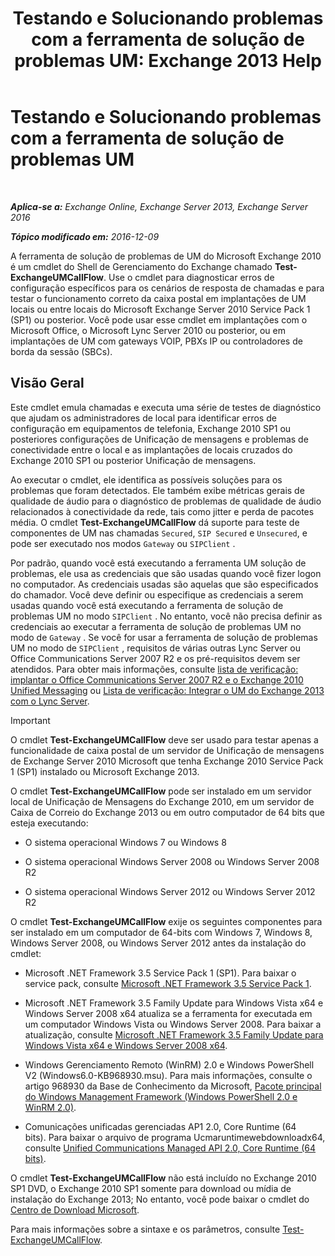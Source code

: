 ﻿---
title: 'Testando e Solucionando problemas com a ferramenta de solução de problemas UM: Exchange 2013 Help'
TOCTitle: Testando e Solucionando problemas com a ferramenta de solução de problemas UM
ms:assetid: 1fab2e52-bd2d-4e46-b222-53fee9d34cba
ms:mtpsurl: https://technet.microsoft.com/pt-br/library/Gg621148(v=EXCHG.150)
ms:contentKeyID: 56270506
ms.date: 05/22/2018
mtps_version: v=EXCHG.150
ms.translationtype: MT
---

# Testando e Solucionando problemas com a ferramenta de solução de problemas UM

 

_**Aplica-se a:** Exchange Online, Exchange Server 2013, Exchange Server 2016_

_**Tópico modificado em:** 2016-12-09_

A ferramenta de solução de problemas de UM do Microsoft Exchange 2010 é um cmdlet do Shell de Gerenciamento do Exchange chamado **Test-ExchangeUMCallFlow**. Use o cmdlet para diagnosticar erros de configuração específicos para os cenários de resposta de chamadas e para testar o funcionamento correto da caixa postal em implantações de UM locais ou entre locais do Microsoft Exchange Server 2010 Service Pack 1 (SP1) ou posterior. Você pode usar esse cmdlet em implantações com o Microsoft Office, o Microsoft Lync Server 2010 ou posterior, ou em implantações de UM com gateways VOIP, PBXs IP ou controladores de borda da sessão (SBCs).

## Visão Geral

Este cmdlet emula chamadas e executa uma série de testes de diagnóstico que ajudam os administradores de local para identificar erros de configuração em equipamentos de telefonia, Exchange 2010 SP1 ou posteriores configurações de Unificação de mensagens e problemas de conectividade entre o local e as implantações de locais cruzados do Exchange 2010 SP1 ou posterior Unificação de mensagens.

Ao executar o cmdlet, ele identifica as possíveis soluções para os problemas que foram detectados. Ele também exibe métricas gerais de qualidade de áudio para o diagnóstico de problemas de qualidade de áudio relacionados à conectividade da rede, tais como jitter e perda de pacotes média. O cmdlet **Test-ExchangeUMCallFlow** dá suporte para teste de componentes de UM nas chamadas `Secured`, `SIP Secured` e `Unsecured`, e pode ser executado nos modos `Gateway` ou `SIPClient` .

Por padrão, quando você está executando a ferramenta UM solução de problemas, ele usa as credenciais que são usadas quando você fizer logon no computador. As credenciais usadas são aquelas que são especificados do chamador. Você deve definir ou especifique as credenciais a serem usadas quando você está executando a ferramenta de solução de problemas UM no modo `SIPClient` . No entanto, você não precisa definir as credenciais ao executar a ferramenta de solução de problemas UM no modo de `Gateway` . Se você for usar a ferramenta de solução de problemas UM no modo de `SIPClient` , requisitos de várias outras Lync Server ou Office Communications Server 2007 R2 e os pré-requisitos devem ser atendidos. Para obter mais informações, consulte [lista de verificação: implantar o Office Communications Server 2007 R2 e o Exchange 2010 Unified Messaging](https://go.microsoft.com/fwlink/p/?linkid=311961) ou [Lista de verificação: Integrar o UM do Exchange 2013 com o Lync Server](checklist-integrate-exchange-2013-um-with-lync-server-exchange-2013-help.md).


> [!IMPORTANT]
> O cmdlet <STRONG>Test-ExchangeUMCallFlow</STRONG> deve ser usado para testar apenas a funcionalidade de caixa postal de um servidor de Unificação de mensagens de Exchange Server 2010 Microsoft que tenha Exchange 2010 Service Pack 1 (SP1) instalado ou Microsoft Exchange 2013.



O cmdlet **Test-ExchangeUMCallFlow** pode ser instalado em um servidor local de Unificação de Mensagens do Exchange 2010, em um servidor de Caixa de Correio do Exchange 2013 ou em outro computador de 64 bits que esteja executando:

  - O sistema operacional Windows 7 ou Windows 8

  - O sistema operacional Windows Server 2008 ou Windows Server 2008 R2

  - O sistema operacional Windows Server 2012 ou Windows Server 2012 R2

O cmdlet **Test-ExchangeUMCallFlow** exije os seguintes componentes para ser instalado em um computador de 64-bits com Windows 7, Windows 8, Windows Server 2008, ou Windows Server 2012 antes da instalação do cmdlet:

  - Microsoft .NET Framework 3.5 Service Pack 1 (SP1). Para baixar o service pack, consulte [Microsoft .NET Framework 3.5 Service Pack 1](https://go.microsoft.com/fwlink/p/?linkid=152380).

  - Microsoft .NET Framework 3.5 Family Update para Windows Vista x64 e Windows Server 2008 x64 atualiza se a ferramenta for executada em um computador Windows Vista ou Windows Server 2008. Para baixar a atualização, consulte [Microsoft .NET Framework 3.5 Family Update para Windows Vista x64 e Windows Server 2008 x64](https://go.microsoft.com/fwlink/p/?linkid=178998).

  - Windows Gerenciamento Remoto (WinRM) 2.0 e Windows PowerShell V2 (Windows6.0-KB968930.msu). Para mais informações, consulte o artigo 968930 da Base de Conhecimento da Microsoft, [Pacote principal do Windows Management Framework (Windows PowerShell 2.0 e WinRM 2.0)](http://go.microsoft.com/fwlink/p/?linkid=3052&kbid=968930).

  - Comunicações unificadas gerenciadas AP1 2.0, Core Runtime (64 bits). Para baixar o arquivo de programa Ucmaruntimewebdownloadx64, consulte [Unified Communications Managed API 2.0, Core Runtime (64 bits)](https://go.microsoft.com/fwlink/p/?linkid=198175).

O cmdlet **Test-ExchangeUMCallFlow** não está incluído no Exchange 2010 SP1 DVD, o Exchange 2010 SP1 somente para download ou mídia de instalação do Exchange 2013; No entanto, você pode baixar o cmdlet do [Centro de Download Microsoft](https://go.microsoft.com/fwlink/p/?linkid=182625).

Para mais informações sobre a sintaxe e os parâmetros, consulte [Test-ExchangeUMCallFlow](https://technet.microsoft.com/pt-br/library/ff630913\(v=exchg.150\)).

